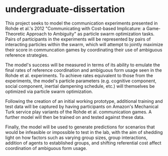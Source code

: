 undergraduate-dissertation
==========================

This project seeks to model the communication experiments presented in Rohde et al.'s 2012 "Communicating with Cost-based Implicature: a Game-Theoretic Approach to Ambiguity" as particle swarm optimization tasks. Pairs of participants in the experiments will be represented by pairs of interacting particles within the swarm, which will attempt to jointly maximize their score in communcation games by coordinating their use of ambiguous reference strategies. 

The model's success will be measured in terms of its ability to emulate the final rates of reference coordination and ambiguous form usage seen in the Rohde et al. experiments. To achieve rates equivalent to those from the experiments, the model's particle parameters (e.g. cognitive component, social component, inertial dampening schedule, etc.) will themselves be optimized via particle swarm optimization.

Following the creation of an initial working prototype, additional training and test data will be captured by having participants on Amazon's Mechanical Turk service play variants of the Rohde et al. communication games. A further model will then be trained on and tested against these data.

Finally, the model will be used to generate predictions for scenarios that would be infeasible or impossible to test in the lab, with the aim of shedding light on how factors such as varying group sizes, group interactions, addition of agents to established groups, and shifting referential cost affect coordination of ambiguous form usage.
